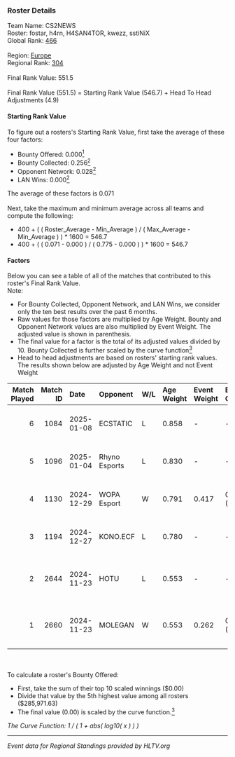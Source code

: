 ### Roster Details<br />
Team Name: CS2NEWS<br />
Roster: fostar, h4rn, H4SAN4TOR, kwezz, sstiNiX<br />
Global Rank: [466](../../standings_global_2025_02_28.md)<br />
<br />
Region: [Europe]( ../../standings_europe_2025_02_28.md)<br />
Regional Rank: [304]( ../../standings_europe_2025_02_28.md)<br />
<br />
Final Rank Value:  551.5<br />
<br />
Final Rank Value (551.5) = Starting Rank Value (546.7) + Head To Head Adjustments (4.9)<br />

#### Starting Rank Value<br />
To figure out a rosters's Starting Rank Value, first take the average of these four factors:<br />
- Bounty Offered: 0.000[<sup>1</sup>](#table2)
- Bounty Collected: 0.256[<sup>2</sup>](#table1)
- Opponent Network: 0.028[<sup>2</sup>](#table1)
- LAN Wins: 0.000[<sup>2</sup>](#table1)

The average of these factors is 0.071<br />
<br />
Next, take the maximum and minimum average across all teams and compute the following:<br />
- 400 + ( ( Roster_Average - Min_Average ) / ( Max_Average - Min_Average ) ) * 1600 = 546.7
- 400 + ( ( 0.071 - 0.000 ) / ( 0.775 - 0.000 ) ) * 1600 = 546.7


#### Factors<br />
Below you can see a table of all of the matches that contributed to this roster's Final Rank Value.<br />
Note:<br />

- For Bounty Collected, Opponent Network, and LAN Wins, we consider only the ten best results over the past 6 months.
- Raw values for those factors are multiplied by Age Weight. Bounty and Opponent Network values are also multiplied by Event Weight. The adjusted value is shown in parenthesis.
- The final value for a factor is the total of its adjusted values divided by 10. Bounty Collected is further scaled by the curve function[<sup>3</sup>](#curveFunction)
- Head to head adjustments are based on rosters' starting rank values. The results shown below are adjusted by Age Weight and not Event Weight
<span id="table1"></span><br />


| Match Played | Match ID | Date       | Opponent      | W/L | Age Weight | Event Weight | Bounty Collected | Opponent Network | LAN Wins  | H2H Adj. | Roster                                           |
| -: | -: | :- | :- | :- | :- | :- | :- | :- | :- | -: | :- |
|            6 |     1084 | 2025-01-08 | ECSTATIC      | L   | 0.858      | -            | -                | -                | -         |    -2.80 | fostar, h4rn, H4SAN4TOR, kwezz, sstiNiX          |
|            5 |     1096 | 2025-01-04 | Rhyno Esports | L   | 0.830      | -            | -                | -                | -         |    -3.94 | fostar, h4rn, H4SAN4TOR, kwezz, sstiNiX          |
|            4 |     1130 | 2024-12-29 | WOPA Esport   | W   | 0.791      | 0.417        | 0.037 (0.012)    | 0.845 (0.279)    | 0 (0.000) |    21.18 | fostar, h4rn, H4SAN4TOR, kwezz, sstiNiX          |
|            3 |     1194 | 2024-12-27 | KONO.ECF      | L   | 0.780      | -            | -                | -                | -         |   -10.61 | fostar, h4rn, H4SAN4TOR, kwezz, sstiNiX          |
|            2 |     2644 | 2024-11-23 | HOTU          | L   | 0.553      | -            | -                | -                | -         |    -4.17 | fostar, H4SAN4TOR, leri511, lollipop21k, sstiNiX |
|            1 |     2660 | 2024-11-23 | MOLEGAN       | W   | 0.553      | 0.262        | 0.000 (0.000)    | 0.030 (0.004)    | 0 (0.000) |     5.22 | fostar, H4SAN4TOR, leri511, lollipop21k, sstiNiX |

<br />
<span id="table2"></span><br />
To calculate a roster's Bounty Offered:<br />

- First, take the sum of their top 10 scaled winnings ($0.00)
- Divide that value by the 5th highest value among all rosters ($285,971.63)
- The final value (0.00) is scaled by the curve function.[<sup>3</sup>](#curveFunction)

<span id="curveFunction"></span>_The Curve Function: 1 / ( 1 + abs( log10( x ) ) )_<br />

---
_Event data for Regional Standings provided by HLTV.org_<br />
